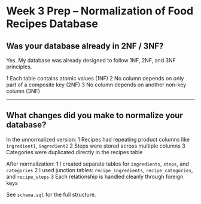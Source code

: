 # Week 3 Prep – Normalization of Food Recipes Database

## Was your database already in 2NF / 3NF?

Yes. My database was already designed to follow 1NF, 2NF, and 3NF principles.

1 Each table contains atomic values (1NF)
2 No column depends on only part of a composite key (2NF)
3 No column depends on another non-key column (3NF)

---

## What changes did you make to normalize your database?

In the unnormalized version:
1 Recipes had repeating product columns like `ingredient1`, `ingredient2`
2 Steps were stored across multiple columns
3 Categories were duplicated directly in the recipes table

After normalization:
1 I created separate tables for `ingredients`, `steps`, and `categories`
2 I used junction tables: `recipe_ingredients`, `recipe_categories`, and `recipe_steps`
3 Each relationship is handled cleanly through foreign keys

See `schema.sql` for the full structure.
